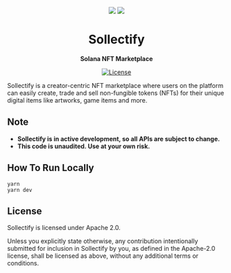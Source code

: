 <p align="center">
  <img src=https://imgur.com/kmuDCNm.jpg>
  <img src=https://imgur.com/qnB8i7X.jpg>
</p>

<h1 align="center">Sollectify</h1>
<p align="center"><strong>Solana NFT Marketplace</strong></p>

<div align="center">
  
  <a href="https://opensource.org/licenses/Apache-2.0">![License](https://img.shields.io/badge/License-Apache_2.0-blue.svg)</a>  
  
</div>


Sollectify is a creator-centric NFT marketplace where users on the platform can easily create, trade and sell non-fungible tokens (NFTs) for their unique digital items like artworks, game items and more.

## Note
- **Sollectify is in active development, so all APIs are subject to change.**
- **This code is unaudited. Use at your own risk.**

## How To Run Locally
```
yarn
yarn dev
```

## License
Sollectify is licensed under Apache 2.0.

Unless you explicitly state otherwise, any contribution intentionally submitted for inclusion in Sollectify by you, as defined in the Apache-2.0 license, shall be licensed as above, without any additional terms or conditions.
